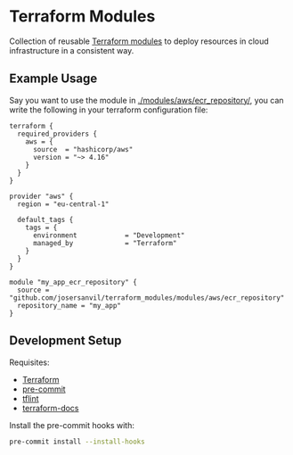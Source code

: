# Terraform Modules

Collection of reusable [Terraform modules]((https://www.terraform.io/docs/modules/index.html)) to deploy resources in cloud infrastructure in a consistent way.

## Example Usage

Say you want to use the module in [./modules/aws/ecr_repository/](/modules/aws/ecr_repository/README.md),
you can write the following in your terraform configuration file:

```hcl
terraform {
  required_providers {
    aws = {
      source  = "hashicorp/aws"
      version = "~> 4.16"
    }
  }
}

provider "aws" {
  region = "eu-central-1"

  default_tags {
    tags = {
      environment            = "Development"
      managed_by             = "Terraform"
    }
  }
}

module "my_app_ecr_repository" {
  source = "github.com/josersanvil/terraform_modules/modules/aws/ecr_repository"
  repository_name = "my_app"
}
```

## Development Setup

Requisites:

- [Terraform](https://developer.hashicorp.com/terraform/tutorials/aws-get-started/install-cli)
- [pre-commit](https://pre-commit.com/#install)
- [tflint](https://github.com/terraform-linters/tflint)
- [terraform-docs](https://github.com/terraform-docs/terraform-docs)

Install the pre-commit hooks with:

```sh
pre-commit install --install-hooks
```
